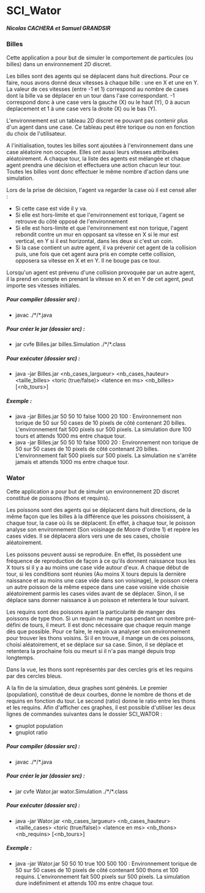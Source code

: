 # SCI_Wator
##### Nicolas CACHERA et Samuel GRANDSIR

### Billes

Cette application a pour but de simuler le comportement de particules (ou billes) dans un environnement 2D discret.

Les billes sont des agents qui se déplacent dans huit directions. Pour ce faire, nous avons donné deux vitesses à chaque bille : une en X et une en Y. La valeur de ces vitesses (entre -1 et 1) correspond au nombre de cases dont la bille va se déplacer en un tour dans l'axe correspondant. -1 correspond donc à une case vers la gauche (X) ou le haut (Y), 0 à aucun deplacement et 1 à une case vers la droite (X) ou le bas (Y). 

L'environnement est un tableau 2D discret ne pouvant pas contenir plus d'un agent dans une case. Ce tableau peut être torique ou non en fonction du choix de l'utilisateur.

A l'initialisation, toutes les billes sont ajoutées à l'environnement dans une case aléatoire non occupée. Elles ont aussi leurs vitesses attribuées aléatoirement. A chaque tour, la liste des agents est mélangée et chaque agent prendra une décision et effectuera une action chacun leur tour. Toutes les billes vont donc effectuer le même nombre d'action dans une simulation.

Lors de la prise de décision, l'agent va regarder la case où il est censé aller :
* Si cette case est vide il y va. 
* Si elle est hors-limite et que l'environnement est torique, l'agent se retrouve du côté opposé de l'environnement 
* Si elle est hors-limite et que l'environnement est non torique, l'agent rebondit contre un mur en opposant sa vitesse en X si le mur est vertical, en Y si il est horizontal, dans les deux si c'est un coin.
* Si la case contient un autre agent, il va prévenir cet agent de la collision puis, une fois que cet agent aura pris en compte cette collision, opposera sa vitesse en X et en Y. Il ne bouge pas ce tour.

Lorsqu'un agent est prévenu d'une collision provoquée par un autre agent, il la prend en compte en prenant la vitesse en X et en Y de cet agent, peut importe ses vitesses initiales.

##### Pour compiler (dossier src) :
* javac ./\*/\*.java

##### Pour créer le jar (dossier src) :
* jar cvfe Billes.jar billes.Simulation ./\*/\*.class

##### Pour exécuter (dossier src) :
* java -jar Billes.jar \<nb\_cases\_largueur\> \<nb\_cases\_hauteur\> \<taille\_billes\> \<toric (true/false)\> \<latence en ms\> \<nb\_billes\> [\<nb\_tours\>]

##### Exemple :
* java -jar Billes.jar 50 50 10 false 1000 20 100 : Environnement non torique de 50 sur 50 cases de 10 pixels de côté contenant 20 billes. L'environnement fait 500 pixels sur 500 pixels. La simulation dure 100 tours et attends 1000 ms entre chaque tour.
* java -jar Billes.jar 50 50 10 false 1000 20 : Environnement non torique de 50 sur 50 cases de 10 pixels de côté contenant 20 billes. L'environnement fait 500 pixels sur 500 pixels. La simulation ne s'arrête jamais et attends 1000 ms entre chaque tour.

### Wator

Cette application a pour but de simuler un environnement 2D discret constitué de poissons (thons et requins).

Les poissons sont des agents qui se déplacent dans huit directions, de la même façon que les billes à la différence que les poissons choisissent, à chaque tour, la case où ils se déplacent. En effet, à chaque tour, le poisson analyse son environnement (Son voisinage de Moore d'ordre 1) et repère les cases vides. Il se déplacera alors vers une de ses cases, choisie aléatoirement.

Les poissons peuvent aussi se reproduire. En effet, ils possèdent une fréquence de reproduction de façon à ce qu'ils donnent naissance tous les X tours si il y a au moins une case vide autour d'eux. A chaque début de tour, si les conditions sont réunies (Au moins X tours depuis la dernière naissance et au moins une case vide dans son voisinage), le poisson créera un autre poisson de la même espece dans une case voisine vide choisie aléatoirement parmis les cases vides avant de se déplacer. Sinon, il se déplace sans donner naissance à un poisson et retentera le tour suivant.

Les requins sont des poissons ayant la particularité de manger des poissons de type thon. Si un requin ne mange pas pendant un nombre pré-défini de tours, il meurt. Il est donc nécessaire que chaque requin mange dès que possible. Pour ce faire, le requin va analyser son environnement pour trouver les thons voisins. Si il en trouve, il mange un de ces poissons, choisi aléatoirement, et se déplace sur sa case. Sinon, il se déplace et retentera la prochaine fois ou meurt si il n'a pas mangé depuis trop longtemps.

Dans la vue, les thons sont représentés par des cercles gris et les requins par des cercles bleus.

A la fin de la simulation, deux graphes sont générés. Le premier (population), constitué de deux courbes, donne le nombre de thons et de requins en fonction du tour. Le second (ratio) donne le ratio entre les thons et les requins. Afin d'afficher ces graphes, il est possible d'utiliser les deux lignes de commandes suivantes dans le dossier SCI_WATOR :
* gnuplot population
* gnuplot ratio

##### Pour compiler (dossier src) :
* javac ./\*/\*.java

##### Pour créer le jar (dossier src) :
* jar cvfe Wator.jar wator.Simulation ./\*/\*.class

##### Pour exécuter (dossier src) :
* java -jar Wator.jar \<nb\_cases\_largueur\> \<nb\_cases\_hauteur\> \<taille\_cases\> \<toric (true/false)\> \<latence en ms\> \<nb\_thons\> \<nb\_requins\> [\<nb\_tours\>]

##### Exemple :
* java -jar Wator.jar 50 50 10 true 100 500 100 : Environnement torique de 50 sur 50 cases de 10 pixels de côté contenant 500 thons et 100 requins. L'environnement fait 500 pixels sur 500 pixels. La simulation dure indéfiniment et attends 100 ms entre chaque tour.
